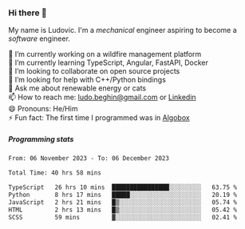 ### Hi there 👋

My name is Ludovic. I'm a *mechanical* engineer aspiring to become a *software* engineer.

 🔭 I’m currently working on a wildfire management platform<br/>
 🌱 I’m currently learning TypeScript, Angular, FastAPI, Docker<br/>
 👯 I’m looking to collaborate on open source projects<br/>
 🤔 I’m looking for help with C++/Python bindings<br/>
 💬 Ask me about renewable energy or cats<br/>
 📫 How to reach me: ludo.beghin@gmail.com or [Linkedin](https://www.linkedin.com/in/ludovic-beghin/)<br/>
 😄 Pronouns: He/Him<br/>
 ⚡ Fun fact: The first time I programmed was in [Algobox](https://fr.wikipedia.org/wiki/Algobox)<br/>

##### Programming stats
<!--START_SECTION:waka-->

```txt
From: 06 November 2023 - To: 06 December 2023

Total Time: 40 hrs 58 mins

TypeScript   26 hrs 10 mins  ████████████████░░░░░░░░░   63.75 %
Python       8 hrs 17 mins   █████░░░░░░░░░░░░░░░░░░░░   20.19 %
JavaScript   2 hrs 21 mins   █▒░░░░░░░░░░░░░░░░░░░░░░░   05.74 %
HTML         2 hrs 13 mins   █▒░░░░░░░░░░░░░░░░░░░░░░░   05.42 %
SCSS         59 mins         ▓░░░░░░░░░░░░░░░░░░░░░░░░   02.41 %
```

<!--END_SECTION:waka-->
